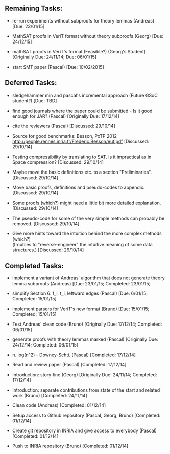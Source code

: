 Remaining Tasks:
----------------

* re-run experiments without subproofs for theory lemmas (Andreas) [Due: 23/01/15]

* MathSAT proofs in VeriT format without theory subproofs (Georg) [Due: 24/12/15]

* mathSAT proofs in VeriT's format (Feasible?) (Georg's Student) [Originally Due: 24/11/14; Due: 06/01/15]

* start SMT paper (Pascal) [Due: 10/02/2015]


Deferred Tasks:
---------------

* sledgehammer min and pascal's incremental approach (Future GSoC student?) [Due: TBD]

* find good journals where the paper could be submitted - Is it good enough for JAR? (Pascal) [Originally Due: 17/12/14]

* cite the reviewers (Pascal) [Discussed: 29/10/14]

* Source for good benchmarks: Besson, PxTP 2012 http://people.rennes.inria.fr/Frederic.Besson/euf.pdf [Discussed: 29/10/14]

* Testing compressibility by translating to SAT. Is it impractical as in Space compression? [Discussed: 29/10/14]

* Maybe move the basic definitions etc. to a section "Preliminaries". [Discussed: 29/10/14]

* Move basic proofs, definitions and pseudo-codes to appendix. [Discussed: 29/10/14]

* Some proofs (which?) might need a little bit more detailed explanation. [Discussed: 29/10/14]

* The pseudo-code for some of the very simple methods can probably be 
removed. [Discussed: 29/10/14]

* Give more hints toward the intuition behind the more complex methods (which?)  
(troubles to "reverse-engineer" the intuitive meaning of some data structures.) [Discussed: 29/10/14]



Completed Tasks:
----------------

* implement a variant of Andreas' algorithm that does not generate theory lemma subproofs (Andreas) [Due: 23/01/15; Completed: 23/01/15]

* simplify Section 6: f_i, t_i, leftward edges (Pascal) [Due: 6/01/15; Completed: 15/01/15]

* implement parsers for VeriT's new format (Bruno) [Due: 15/01/15; Completed: 15/01/15]

* Test Andreas' clean code (Bruno) [Originally Due: 17/12/14; Completed: 06/01/15]

* generate proofs with theory lemmas marked (Pascal) [Originally Due: 24/12/14; Completed: 06/01/15]

* n. log(n^2) - Downey-Sehti. (Pascal) [Completed: 17/12/14]

* Read and review paper (Pascal) [Completed: 17/12/14]

* Introduction: story-line (Georg) [Originally Due: 24/11/14; Completed: 17/12/14]

* Introduction: separate contributions from state of the start and related work (Bruno) [Completed: 24/11/14]

* Clean code (Andreas) [Completed: 01/12/14]

* Setup access to Github repository (Pascal, Georg, Bruno) [Completed: 01/12/14]

* Create git repository in INRIA and give access to everybody (Pascal) [Completed: 01/12/14]

* Push to INRIA repository (Bruno) [Completed: 01/12/14]
